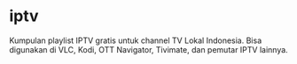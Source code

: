 # iptv
Kumpulan playlist IPTV gratis untuk channel TV Lokal Indonesia.   Bisa digunakan di VLC, Kodi, OTT Navigator, Tivimate, dan pemutar IPTV lainnya.  

